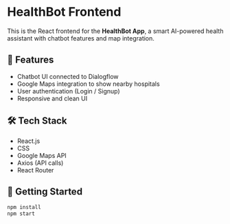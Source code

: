# HealthBot Frontend

This is the React frontend for the **HealthBot App**, a smart AI-powered health assistant with chatbot features and map integration.

## 🚀 Features
- Chatbot UI connected to Dialogflow
- Google Maps integration to show nearby hospitals
- User authentication (Login / Signup)
- Responsive and clean UI

## 🛠 Tech Stack
- React.js
- CSS
- Google Maps API
- Axios (API calls)
- React Router

## 🧪 Getting Started

```bash
npm install
npm start
